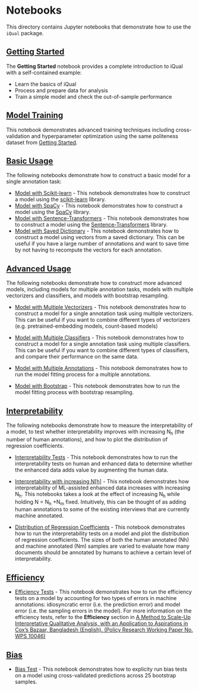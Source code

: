 # Notebooks

This directory contains Jupyter notebooks that demonstrate how to use the `iQual` package.

## [Getting Started](Getting%20Started.ipynb)

The **Getting Started** notebook provides a complete introduction to iQual with a self-contained example:
* Learn the basics of iQual
* Process and prepare data for analysis
* Train a simple model and check the out-of-sample performance

## [Model Training](Model%20Training.ipynb)

This notebook demonstrates advanced training techniques including cross-validation and hyperparameter optimization using the same politeness dataset from [Getting Started](Getting%20Started.ipynb).

## [Basic Usage](basic/)

The following notebooks demonstrate how to construct a basic model for a single annotation task:
* [Model with Scikit-learn](basic/Model-Sklearn.ipynb) - This notebook demonstrates how to construct a model using the [scikit-learn](https://scikit-learn.org/stable/) library.
* [Model with SpaCy](basic/Model-SpaCy.ipynb) - This notebook demonstrates how to construct a model using the [SpaCy](https://spacy.io/) library.
* [Model with Sentence-Transformers](basic/Model-SentenceTransformers.ipynb) - This notebook demonstrates how to construct a model using the [Sentence-Transformers](https://www.sbert.net/) library.
* [Model with Saved Dictionary](basic/Model-SavedDictionary.ipynb) - This notebook demonstrates how to construct a model using vectors from a saved dictionary. This can be useful if you have a large number of annotations and want to save time by not having to recompute the vectors for each annotation.

## [Advanced Usage](advanced/)

The following notebooks demonstrate how to construct more advanced models, including models for multiple annotation tasks, models with multiple vectorizers and classifiers, and models with bootstrap resampling.

* [Model with Multiple Vectorizers](advanced/Model-MultipleVectorizers.ipynb) - This notebook demonstrates how to construct a model for a single annotation task using multiple vectorizers. This can be useful if you want to combine different types of vectorizers (e.g. pretrained-embedding models, count-based models)

* [Model with Multiple Classifiers](advanced/Model-MultipleClassifiers.ipynb) - This notebook demonstrates how to construct a model for a single annotation task using multiple classifiers. This can be useful if you want to combine different types of classifiers, and compare their performance on the same data.

* [Model with Multiple Annotations](advanced/Model-MultipleAnnotations.ipynb) - This notebook demonstrates how to run the model fitting process for a multiple annotations.

* [Model with Bootstrap](advanced/Model-Bootstrap.ipynb) - This notebook demonstrates how to run the model fitting process with bootstrap resampling.

## [Interpretability](interpretability/) 

The following notebooks demonstrate how to measure the interpretability of a model, to test whether interpretability improves with increasing N<sub>h</sub> (the number of human annotations), and how to plot the distribution of regression coefficients.

* [Interpretability Tests](interpretability/InterpretabilityTest.ipynb) - This notebook demonstrates how to run the interpretability tests on human and enhanced data to determine whether the enhanced data adds value by augmenting the human data.

* [Interpretability with increasing N[h]](interpretability/Interpretability_Increasing_N_h.ipynb) - This notebook demonstrates how interpretability of ML-assisted enhanced data increases with increasing N<sub>h</sub>. This notebooks takes a look at the effect of increasing N<sub>h</sub> while holding N = N<sub>h</sub> +N<sub>m</sub> fixed. Intuitively, this can be thought of as adding human annotations to some of the existing interviews that are currently machine annotated.

* [Distribution of Regression Coefficients](interpretability/RegressionCoefficientTest.ipynb) - This notebook demonstrates how to run the interpretability tests on a model and plot the distribution of regression coefficients. The sizes of both the human annotated (Nh) and machine annotated (Nm) samples are varied to evaluate how many documents should be annotated by humans to achieve a certain level of interpretability.

## [Efficiency](efficiency/)

* [Efficiency Tests](efficiency/EfficiencyTest.ipynb) - This notebook demonstrates how to run the efficiency tests on a model by accounting for two types of errors in machine annotations: idiosyncratic error (i.e. the prediction error) and model error (i.e. the sampling errors in the model).
For more information on the efficiency tests, refer to the **Efficiency** section in [A Method to Scale-Up Interpretative Qualitative Analysis, with an Application to Aspirations in Cox’s Bazaar, Bangladesh (English). (Policy Research Working Paper No. WPS 10046) ](http://documents.worldbank.org/curated/en/099759305162210822/IDU0a357362e00b6004c580966006b1c2f2e3996)

## [Bias](bias/)

* [Bias Test](bias/BiasTest.ipynb) - This notebook demonstrates how to explicity run bias tests on a model using cross-validated predictions across 25 bootstrap samples.

